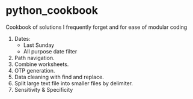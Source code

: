 # python_cookbook
Cookbook of solutions I frequently forget and for ease of modular coding
1. Dates:
   - Last Sunday
   - All purpose date filter 
3. Path navigation.
4. Combine worksheets.
5. OTP generation.
6. Data cleaning with find and replace.
7. Split large text file into smaller files by delimiter.
8. Sensitivity & Specificity
